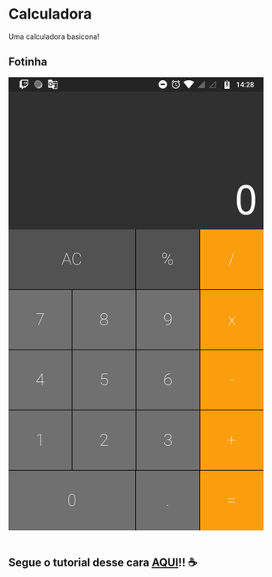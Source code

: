# Calculadora

Uma calculadora basicona!

## Fotinha

![](\readmeimages\flutter_01.png)
<img src="">

## Segue o tutorial desse cara [AQUI](https://www.youtube.com/watch?v=jyjdXFsQoYw)!! ☕